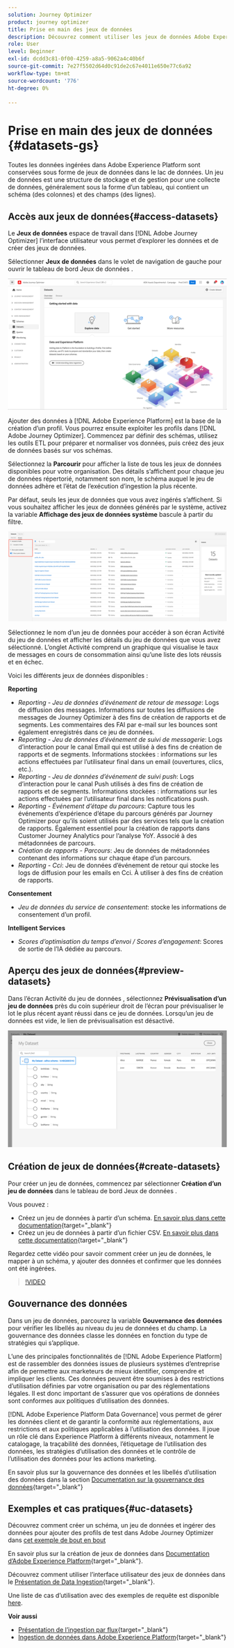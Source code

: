 ```yaml
---
solution: Journey Optimizer
product: journey optimizer
title: Prise en main des jeux de données
description: Découvrez comment utiliser les jeux de données Adobe Experience Platform dans Adobe Journey Optimizer
role: User
level: Beginner
exl-id: dcdd3c81-0f00-4259-a8a5-9062a4c40b6f
source-git-commit: 7e27f5502d64d0c91de2c67e4011e650e77c6a92
workflow-type: tm+mt
source-wordcount: '776'
ht-degree: 0%

---
```


# Prise en main des jeux de données {#datasets-gs}

Toutes les données ingérées dans Adobe Experience Platform sont conservées sous forme de jeux de données dans le lac de données. Un jeu de données est une structure de stockage et de gestion pour une collecte de données, généralement sous la forme d’un tableau, qui contient un schéma (des colonnes) et des champs (des lignes).

## Accès aux jeux de données{#access-datasets}

Le **Jeux de données** espace de travail dans [!DNL Adobe Journey Optimizer] l’interface utilisateur vous permet d’explorer les données et de créer des jeux de données.

Sélectionner **Jeux de données** dans le volet de navigation de gauche pour ouvrir le tableau de bord Jeux de données .

![](assets/datasets-home.png)

Ajouter des données à [!DNL Adobe Experience Platform] est la base de la création d’un profil. Vous pourrez ensuite exploiter les profils dans [!DNL Adobe Journey Optimizer]. Commencez par définir des schémas, utilisez les outils ETL pour préparer et normaliser vos données, puis créez des jeux de données basés sur vos schémas.

Sélectionnez la **Parcourir** pour afficher la liste de tous les jeux de données disponibles pour votre organisation. Des détails s’affichent pour chaque jeu de données répertorié, notamment son nom, le schéma auquel le jeu de données adhère et l’état de l’exécution d’ingestion la plus récente.

Par défaut, seuls les jeux de données que vous avez ingérés s’affichent. Si vous souhaitez afficher les jeux de données générés par le système, activez la variable **Affichage des jeux de données système** bascule à partir du filtre.

![](assets/ajo-system-datasets.png)

Sélectionnez le nom d’un jeu de données pour accéder à son écran Activité du jeu de données et afficher les détails du jeu de données que vous avez sélectionné. L’onglet Activité comprend un graphique qui visualise le taux de messages en cours de consommation ainsi qu’une liste des lots réussis et en échec.

Voici les différents jeux de données disponibles :

**Reporting**

* _Reporting - Jeu de données d’événement de retour de message_: Logs de diffusion des messages. Informations sur toutes les diffusions de messages de Journey Optimizer à des fins de création de rapports et de segments. Les commentaires des FAI par e-mail sur les bounces sont également enregistrés dans ce jeu de données.
* _Reporting - Jeu de données d’événement de suivi de messagerie_: Logs d’interaction pour le canal Email qui est utilisé à des fins de création de rapports et de segments. Informations stockées : informations sur les actions effectuées par l’utilisateur final dans un email (ouvertures, clics, etc.).
* _Reporting - Jeu de données d’événement de suivi push_: Logs d’interaction pour le canal Push utilisés à des fins de création de rapports et de segments. Informations stockées : informations sur les actions effectuées par l’utilisateur final dans les notifications push.
* _Reporting - Événement d’étape du parcours_: Capture tous les événements d’expérience d’étape du parcours générés par Journey Optimizer pour qu’ils soient utilisés par des services tels que la création de rapports. Également essentiel pour la création de rapports dans Customer Journey Analytics pour l’analyse YoY. Associé à des métadonnées de parcours.
* _Création de rapports - Parcours_: Jeu de données de métadonnées contenant des informations sur chaque étape d’un parcours.
* _Reporting - Cci_: Jeu de données d’événement de retour qui stocke les logs de diffusion pour les emails en Cci. À utiliser à des fins de création de rapports.

**Consentement**

* _Jeu de données du service de consentement_: stocke les informations de consentement d’un profil.

**Intelligent Services**

* _Scores d’optimisation du temps d’envoi / Scores d’engagement_: Scores de sortie de l’IA dédiée au parcours.

## Aperçu des jeux de données{#preview-datasets}

Dans l’écran Activité du jeu de données , sélectionnez **Prévisualisation d’un jeu de données** près du coin supérieur droit de l’écran pour prévisualiser le lot le plus récent ayant réussi dans ce jeu de données. Lorsqu’un jeu de données est vide, le lien de prévisualisation est désactivé.

![](assets/dataset-preview.png)

## Création de jeux de données{#create-datasets}

Pour créer un jeu de données, commencez par sélectionner **Création d’un jeu de données** dans le tableau de bord Jeux de données .

Vous pouvez :

* Créez un jeu de données à partir d’un schéma. [En savoir plus dans cette documentation](https://experienceleague.adobe.com/docs/experience-platform/catalog/datasets/user-guide.html?lang=en#schema){target=&quot;_blank&quot;}
* Créez un jeu de données à partir d’un fichier CSV. [En savoir plus dans cette documentation](https://experienceleague.adobe.com/docs/experience-platform/ingestion/tutorials/map-a-csv-file.html){target=&quot;_blank&quot;}

Regardez cette vidéo pour savoir comment créer un jeu de données, le mapper à un schéma, y ajouter des données et confirmer que les données ont été ingérées.

>[!VIDEO](https://video.tv.adobe.com/v/334293?quality=12)

## Gouvernance des données

Dans un jeu de données, parcourez la variable **Gouvernance des données** pour vérifier les libellés au niveau du jeu de données et du champ. La gouvernance des données classe les données en fonction du type de stratégies qui s’applique.

L’une des principales fonctionnalités de [!DNL Adobe Experience Platform] est de rassembler des données issues de plusieurs systèmes d’entreprise afin de permettre aux marketeurs de mieux identifier, comprendre et impliquer les clients. Ces données peuvent être soumises à des restrictions d’utilisation définies par votre organisation ou par des réglementations légales. Il est donc important de s’assurer que vos opérations de données sont conformes aux politiques d’utilisation des données.

[!DNL Adobe Experience Platform Data Governance] vous permet de gérer les données client et de garantir la conformité aux réglementations, aux restrictions et aux politiques applicables à l’utilisation des données. Il joue un rôle clé dans Experience Platform à différents niveaux, notamment le catalogage, la traçabilité des données, l’étiquetage de l’utilisation des données, les stratégies d’utilisation des données et le contrôle de l’utilisation des données pour les actions marketing.

En savoir plus sur la gouvernance des données et les libellés d’utilisation des données dans la section [Documentation sur la gouvernance des données](https://experienceleague.adobe.com/docs/experience-platform/data-governance/labels/user-guide.html){target=&quot;_blank&quot;}

## Exemples et cas pratiques{#uc-datasets}

Découvrez comment créer un schéma, un jeu de données et ingérer des données pour ajouter des profils de test dans Adobe Journey Optimizer dans [cet exemple de bout en bout](../segment/creating-test-profiles.md)

En savoir plus sur la création de jeux de données dans [Documentation d’Adobe Experience Platform](https://experienceleague.adobe.com/docs/experience-platform/catalog/datasets/overview.html){target=&quot;_blank&quot;}.

Découvrez comment utiliser l’interface utilisateur des jeux de données dans le [Présentation de Data Ingestion](https://experienceleague.adobe.com/docs/experience-platform/ingestion/home.html){target=&quot;_blank&quot;}.

Une liste de cas d’utilisation avec des exemples de requête est disponible [here](../data/datasets-query-examples.md).

**Voir aussi**

* [Présentation de l’ingestion par flux](https://experienceleague.adobe.com/docs/experience-platform/ingestion/streaming/overview.html){target=&quot;_blank&quot;}
* [Ingestion de données dans Adobe Experience Platform](https://experienceleague.adobe.com/docs/experience-platform/ingestion/tutorials/ingest-batch-data.html){target=&quot;_blank&quot;}
